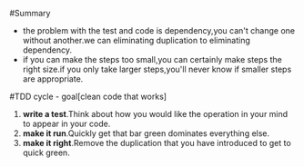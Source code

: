 #Summary
- the problem with the test and code is dependency,you can't change one without another.we can eliminating duplication to eliminating dependency.
- if you can make the steps too small,you can certainly make steps the right size.if you only take larger steps,you'll never know if smaller steps are appropriate.

#TDD cycle - goal[clean code that works]

1. **write a test**.Think about how you would like the operation in your mind to appear in your code.
2. **make it run**.Quickly get that bar green dominates everything else.
3. **make it right**.Remove the duplication that you have introduced to get to quick green.
